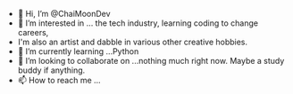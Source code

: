 - 👋 Hi, I’m @ChaiMoonDev
- 👀 I’m interested in ...  the tech industry, learning coding to change careers, 
- I'm also an artist and dabble in various other creative hobbies.
- 🌱 I’m currently learning ...Python
- 💞️ I’m looking to collaborate on ...nothing much right now. Maybe a study buddy if anything.
- 📫 How to reach me ...

<!---
ChaiMoonDev/ChaiMoonDev is a ✨ special ✨ repository because its `README.md` (this file) appears on your GitHub profile.
You can click the Preview link to take a look at your changes.
--->
